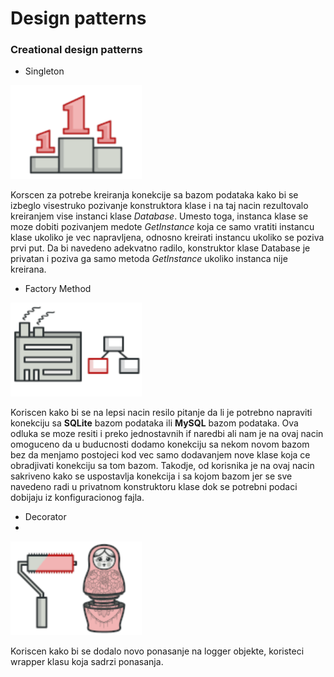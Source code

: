 # Design patterns

### Creational design patterns

* Singleton

<div>
  <img src="./resources/images/singleton.png" alt="Singleton logo" height=150>
</div>

Korscen za potrebe kreiranja konekcije sa bazom podataka kako bi se izbeglo visestruko pozivanje konstruktora klase i na taj nacin rezultovalo kreiranjem vise instanci klase _Database_. Umesto toga, instanca klase se moze dobiti pozivanjem medote _GetInstance_ koja ce samo vratiti instancu klase ukoliko je vec napravljena, odnosno kreirati instancu ukoliko se poziva prvi put. Da bi navedeno adekvatno radilo, konstruktor klase Database je privatan i poziva ga samo metoda _GetInstance_ ukoliko instanca nije kreirana.

* Factory Method

<div>
  <img src="./resources/images/factory_method.png" alt="Factory method logo" height=150>
</div>

Koriscen kako bi se na lepsi nacin resilo pitanje da li je potrebno napraviti konekciju sa **SQLite** bazom podataka ili **MySQL** bazom podataka. Ova odluka se moze resiti i preko jednostavnih if naredbi ali nam je na ovaj nacin omoguceno da u buducnosti dodamo konekciju sa nekom novom bazom bez da menjamo postojeci kod vec samo dodavanjem nove klase koja ce obradjivati konekciju sa tom bazom. Takodje, od korisnika je na ovaj nacin sakriveno kako se uspostavlja konekcija i sa kojom bazom jer se sve navedeno radi u privatnom konstruktoru klase dok se potrebni podaci dobijaju iz konfiguracionog fajla.

* Decorator 
* 
<div>
  <img src="./resources/images/decorator.png" alt="Factory method logo" height=150>
</div>

Koriscen kako bi se dodalo novo ponasanje na logger objekte, koristeci wrapper klasu koja sadrzi ponasanja.

